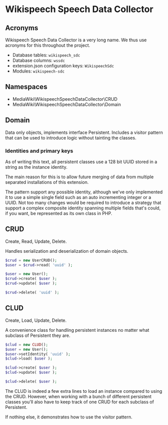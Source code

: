 # Wikispeech Speech Data Collector

## Acronyms

Wikispeech Speech Data Collector is a very long name.
We thus use acronyms for this throughout the project.

* Database tables: `wikispeech_sdc`
* Database columns: `wssdc`
* extension.json configuration keys: `WikispeechSdc`
* Modules: `wikispeech-sdc`

## Namespaces

* MediaWiki\WikispeechSpeechDataCollector\CRUD
* MediaWiki\WikispeechSpeechDataCollector\Domain

## Domain

Data only objects, implements interface Persistent.
Includes a visitor pattern that can be used to introduce logic
without tainting the classes.

### Identities and primary keys

As of writing this text, all persistent classes use a 128 bit UUID
stored in a string as the instance identity.

The main reason for this is to allow future merging of data from
multiple separated installations of this extension.

The pattern support any possible identity, although we've only implemented
it to use a simple single field such as an auto incrementing integer or
a UUID. Not too many changes would be required to introduce a strategy
that support a complex composite identity spanning multiple fields that's
could, if you want, be represented as its own class in PHP.

## CRUD

Create, Read, Update, Delete.

Handles serialization and deserialization of domain objects.

```php
$crud = new UserCRUD();
$user = $crud->read( 'uuid' );

$user = new User();
$crud->create( $user );
$crud->update( $user );

$crud->delete( 'uuid' );
```

## CLUD

Create, Load, Update, Delete.

A convenience class for handling persistent instances no matter what
subclass of Persistent they are.

```php
$clud = new CLUD();
$user = new User();
$user->setIdentity( 'uuid' );
$clud->load( $user );

$clud->create( $user );
$clud->update( $user );

$clud->delete( $user );
```

The CLUD is indeed a few extra lines to load an instance compared
to using the CRUD. However, when working with a bunch of different
persistent classes you'll also have to keep track of one CRUD for
each subclass of Persistent.

If nothing else, it demonstrates how to use the visitor pattern.

